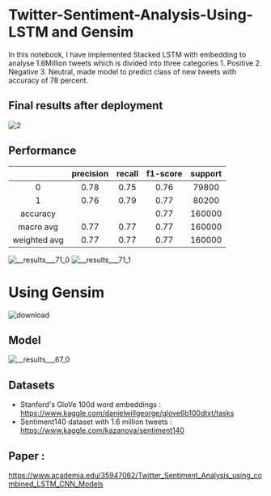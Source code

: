 # Twitter-Sentiment-Analysis-Using-LSTM and Gensim
In this notebook, I have implemented Stacked LSTM with embedding to analyse 1.6Million tweets which is divided into three categories 1. Positive 2. Negative 3. Neutral, made model to predict class of new tweets with accuracy of 78 percent.



## Final results after deployment
![2](https://user-images.githubusercontent.com/42632417/111740892-88276380-88ab-11eb-80ba-14bea14bbf64.png)


## Performance
|       | precision | recall | f1-score | support |
| :--: | :--:      | :--:   | :--:     |  :--:   |
|0      | 0.78    |  0.75   |   0.76  |   79800 |
|1      | 0.76    |  0.79   |   0.77   |  80200 |
|accuracy  |        |        |   0.77  |  160000 |
 |macro avg   |    0.77  |    0.77   |   0.77  |  160000 |
 |weighted avg  |     0.77   |   0.77   |   0.77  |  160000 |
 
 
 
 ![__results___71_0](https://user-images.githubusercontent.com/42632417/110976520-fb4e4880-8386-11eb-9c1d-2e9dba59fc6c.png) ![__results___71_1](https://user-images.githubusercontent.com/42632417/110976528-ff7a6600-8386-11eb-85de-27c020f8c486.png)
 
 # Using Gensim
 ![download](https://user-images.githubusercontent.com/42632417/111896580-b8ecd180-8a40-11eb-9df6-4f4f453fa66a.png)



## Model

![__results___67_0](https://user-images.githubusercontent.com/42632417/110977050-abbc4c80-8387-11eb-98c2-8fd62539f630.png)


## Datasets
- Stanford's GloVe 100d word embeddings : https://www.kaggle.com/danielwillgeorge/glove6b100dtxt/tasks
- Sentiment140 dataset with 1.6 million tweets : https://www.kaggle.com/kazanova/sentiment140

## Paper :
https://www.academia.edu/35947062/Twitter_Sentiment_Analysis_using_combined_LSTM_CNN_Models
